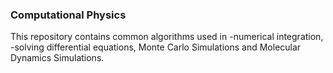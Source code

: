 ### Computational Physics
This repository contains common algorithms used in
-numerical integration, 
-solving differential equations, Monte Carlo Simulations and Molecular Dynamics Simulations.
